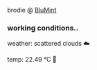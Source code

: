 brodie @ [BluMint](https://www.linkedin.com/company/blumint-io/)

<!--weather_start-->
### working conditions..

weather: scattered clouds ☁️

temp: 22.49 °C 🥶

<!--weather_end-->
